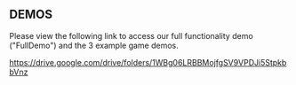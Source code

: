## DEMOS

Please view the following link to access our full functionality demo ("FullDemo") and the 3 example game demos.

https://drive.google.com/drive/folders/1WBg06LRBBMojfgSV9VPDJi5StpkbbVnz